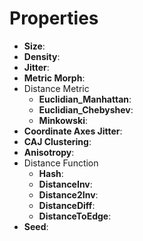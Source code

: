 

# Properties

- **Size**: 
- **Density**: 
- **Jitter**: 
- **Metric Morph**: 
- Distance Metric
  - **Euclidian_Manhattan**: <desc>
  - **Euclidian_Chebyshev**: <desc>
  - **Minkowski**: <desc>
- **Coordinate Axes Jitter**: 
- **CAJ Clustering**: 
- **Anisotropy**: 
- Distance Function
  - **Hash**: <desc>
  - **DistanceInv**: <desc>
  - **Distance2Inv**: <desc>
  - **DistanceDiff**: <desc>
  - **DistanceToEdge**: <desc>
- **Seed**: 



